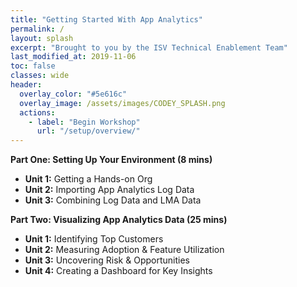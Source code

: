 ```yaml
---
title: "Getting Started With App Analytics"
permalink: /
layout: splash
excerpt: "Brought to you by the ISV Technical Enablement Team"
last_modified_at: 2019-11-06
toc: false
classes: wide
header:
  overlay_color: "#5e616c"
  overlay_image: /assets/images/CODEY_SPLASH.png
  actions:
    - label: "Begin Workshop"
      url: "/setup/overview/"
---
```


**Part One: Setting Up Your Environment (8 mins)**
* **Unit 1:** Getting a Hands-on Org
* **Unit 2:** Importing App Analytics Log Data 
* **Unit 3:** Combining Log Data and LMA Data 

**Part Two: Visualizing App Analytics Data (25 mins)**
* **Unit 1:** Identifying Top Customers
* **Unit 2:** Measuring Adoption & Feature Utilization
* **Unit 3:** Uncovering Risk & Opportunities
* **Unit 4:** Creating a Dashboard for Key Insights
